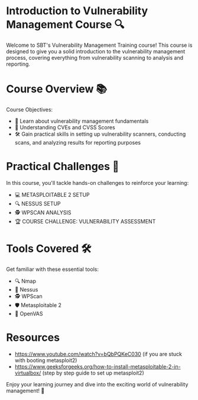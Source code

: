 # Introduction to Vulnerability Management Course 🔍
Welcome to SBT's Vulnerability Management Training course! This course is designed to give you a solid introduction to the vulnerability management process, covering everything from vulnerability scanning to analysis and reporting.

# Course Overview 📚
Course Objectives:
- 📌 Learn about vulnerability management fundamentals
- 🎯 Understanding CVEs and CVSS Scores
- 🛠️ Gain practical skills in setting up vulnerability scanners, conducting scans, and analyzing results for reporting purposes

# Practical Challenges 🧩
In this course, you'll tackle hands-on challenges to reinforce your learning:
- 💻 METASPLOITABLE 2 SETUP
- 🔍 NESSUS SETUP
- 🕵️ WPSCAN ANALYSIS
- 🏆 COURSE CHALLENGE: VULNERABILITY ASSESSMENT

# Tools Covered 🛠️
Get familiar with these essential tools:
- 🔍 Nmap
- 🎯 Nessus
- 🕵️ WPScan
- 🛡️ Metasploitable 2
- 🚪 OpenVAS

# Resources
- https://www.youtube.com/watch?v=bQbPQKeC030 (if you are stuck with booting metasploit2)
- https://www.geeksforgeeks.org/how-to-install-metasploitable-2-in-virtualbox/ (step by step guide to set up metasploit2)

Enjoy your learning journey and dive into the exciting world of vulnerability management! 🚀
